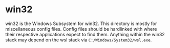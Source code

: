 # win32

win32 is the Windows Subsystem for win32.
This directory is mostly for miscellaneous config files.
Config files should be hardlinked with where their respective applications expect to find them.
Anything within the win32 stack may depend on the wsl stack via `C:/Windows/System32/wsl.exe`.

